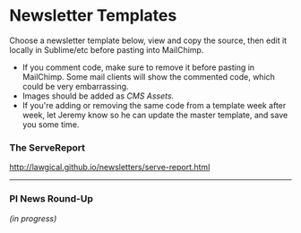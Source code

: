 # Newsletter Templates

Choose a newsletter template below, view and copy the source, then edit it locally in Sublime/etc before pasting into MailChimp.

* If you comment code, make sure to remove it before pasting in MailChimp. Some mail clients will show the commented code, which could be very embarrassing.
* Images should be added as *CMS Assets.*
* If you're adding or removing the same code from a template week after week, let Jeremy know so he can update the master template, and save you some time.

### The ServeReport
http://lawgical.github.io/newsletters/serve-report.html

---

### PI News Round-Up
*(in progress)*
